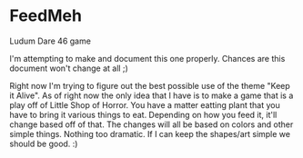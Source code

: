 # FeedMeh
Ludum Dare 46 game


I'm attempting to make and document this one properly. Chances are this document won't change at all ;)

Right now I'm trying to figure out the best possible use of the theme "Keep it Alive". As of right now the only idea that I have is to make a game that is a play off of Little Shop of Horror. You have a matter eatting plant that you have to bring it various things to eat. Depending on how you feed it, it'll change based off of that. The changes will all be based on colors and other simple things. Nothing too dramatic. If I can keep the shapes/art simple we should be good. :)
